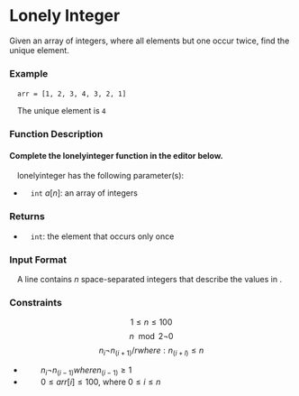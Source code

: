 # Lonely Integer

Given an array of integers, where all elements but one occur twice, find the unique element.

### Example
&emsp;`arr = [1, 2, 3, 4, 3, 2, 1]`

&emsp;The unique element is `4`

### Function Description

#### Complete the lonelyinteger function in the editor below.

&emsp;lonelyinteger has the following parameter(s):

- &emsp;`int` $a[n]$: an array of integers

### Returns
- &emsp;`int`: the element that occurs only once

### Input Format
&emsp;A line contains $n$ space-separated integers that describe the values in .

### Constraints
$$
1 \leq n \leq 100
$$
$$
n \mod 2  \neg  0
$$
$$
n_i  \neg  n_(i+1) /r
where: n_(i+l) \leq n
$$
- &emsp;&emsp; $n_i  \neg  n_(i-1) where n_(i-1) \geq 1$
- &emsp;&emsp; $0 \leq arr[i] \leq 100$, where $0 \leq i \leq n$
